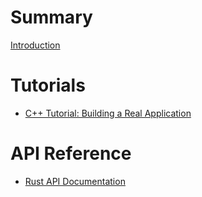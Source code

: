 # Summary

[Introduction](./intro.md)

# Tutorials

- [C++ Tutorial: Building a Real Application](./cpp-tutorial.md)

# API Reference

- [Rust API Documentation](./api-reference.md)
